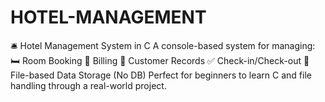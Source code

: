 # HOTEL-MANAGEMENT
🛎 Hotel Management System in C A console-based system for managing:  🛏 Room Booking  🧾 Billing  🧍 Customer Records  ✅ Check-in/Check-out  💾 File-based Data Storage (No DB)   Perfect for beginners to learn C and file handling through a real-world project.
